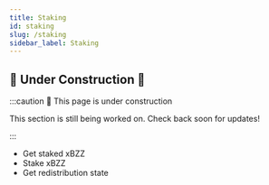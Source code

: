 ```yaml
---
title: Staking
id: staking
slug: /staking
sidebar_label: Staking
---
```


## 🚧 Under Construction 🚧
:::caution 🚧 This page is under construction

This section is still being worked on. Check back soon for updates!

:::


* Get staked xBZZ
* Stake xBZZ
* Get redistribution state
